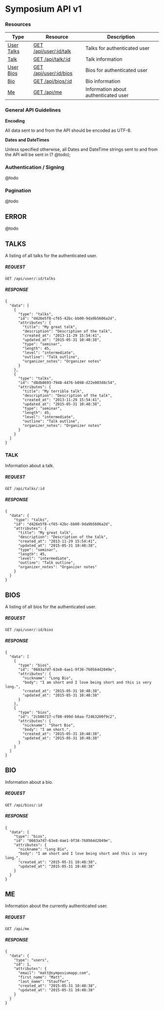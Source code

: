 # Symposium API v1

### Resources

Type                              | Resource                                                                    | Description
----------------------------------|-----------------------------------------------------------------------------|------------
[User Talks](#talk)               | [GET /api/user/:id/talk](#talks)                                            | Talks for authenticated user
[Talk](#talk)                     | [GET /api/talk/:id](#talk)                                                  | Talk information
[User Bios](#bios)                | [GET /api/user/:id/bios](#bios)                                             | Bios for authenticated user
[Bio](#bio)                       | [GET /api/bios/:id](#bio)                                                   | Bio information
[Me](#me)                         | [GET /api/me](#me)                                                          | Information about authenticated user

### General API Guidelines

**Encoding**

All data sent to and from the API should be encoded as UTF-8.

**Dates and DateTimes**

Unless specified otherwise, all Dates and DateTime strings sent to and from the
API will be sent in (? @todo);

### Authentication / Signing
@todo

### Pagination
@todo

## ERROR
@todo

## TALKS

A listing of all talks for the authenticated user.

##### REQUEST

```
GET /api/user/:id/talks
```

##### RESPONSE

```
{
  "data": [
    {
      "type": "talks",
      "id": "d426e5f8-cf65-42bc-bb00-9da9b5606a2d",
      "attributes": {
        "title": "My great talk",
        "description": "Description of the talk",
        "created_at": "2013-11-29 15:54:41",
        "updated_at": "2015-05-31 10:48:38",
        "type": "seminar",
        "length": 45,
        "level": "intermediate",
        "outline": "Talk outline",
        "organizer_notes": "Organizer notes"
      }
    },
    {
      "type": "talks",
      "id": "d8db8693-7948-4476-b098-d22e003d8c54",
      "attributes": {
        "title": "My terrible talk",
        "description": "Description of the talk",
        "created_at": "2013-11-29 15:54:41",
        "updated_at": "2015-05-31 10:48:38",
        "type": "seminar",
        "length": 45,
        "level": "intermediate",
        "outline": "Talk outline",
        "organizer_notes": "Organizer notes"
      }
    }
  ]
}
```

### TALK

Information about a talk.

##### REQUEST

```
GET /api/talks/:id
```

##### RESPONSE

```
{
  "data": {
    "type": "talks",
    "id": "d426e5f8-cf65-42bc-bb00-9da9b5606a2d",
    "attributes": {
      "title": "My great talk",
      "description": "Description of the talk",
      "created_at": "2013-11-29 15:54:41",
      "updated_at": "2015-05-31 10:48:38",
      "type": "seminar",
      "length": 45,
      "level": "intermediate",
      "outline": "Talk outline",
      "organizer_notes": "Organizer notes"
    }
  }
}
```

## BIOS

A listing of all bios for the authenticated user.

##### REQUEST

```
GET /api/user/:id/bios
```

##### RESPONSE

```
{
  "data": [
    {
      "type": "bios",
      "id": "0603a7d7-63e8-4ae1-9f38-760564d2049e",
      "attributes": {
        "nickname": "Long Bio",
        "body": "I am short and I love being short and this is very long.",
        "created_at": "2015-05-31 10:48:38",
        "updated_at": "2015-05-31 10:48:38"
      }
    },
    {
      "type": "bios",
      "id": "2cb86717-cf08-499d-b6aa-f2463200f9c2",
      "attributes": {
        "nickname": "Short Bio",
        "body": "I am short.",
        "created_at": "2015-05-31 10:48:38",
        "updated_at": "2015-05-31 10:48:38"
      }
    }
  ]
}
```

## BIO

Information about a bio.

##### REQUEST

```
GET /api/bios/:id
```

##### RESPONSE

```
{
  "data": {
    "type": "bios",
    "id": "0603a7d7-63e8-4ae1-9f38-760564d2049e",
    "attributes": {
      "nickname": "Long Bio",
      "body": "I am short and I love being short and this is very long.",
      "created_at": "2015-05-31 10:48:38",
      "updated_at": "2015-05-31 10:48:38"
    }
  }
}
```

## ME
Information about the currently authenticated user.

##### REQUEST

```
GET /api/me
```

##### RESPONSE

```
{
  "data": {
    "type": "users",
    "id": 1,
    "attributes": {
      "email": "matt@symposiumapp.com",
      "first_name": "Matt",
      "last_name": "Stauffer",
      "created_at": "2015-05-31 10:48:38",
      "updated_at": "2015-05-31 10:48:38"
    }
  }
}
```
